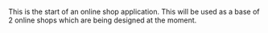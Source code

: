 This is the start of an online shop application.
This will be used as a base of 2 online shops which are being designed at the moment.
